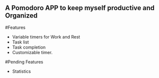 ## A Pomodoro APP to keep myself productive and Organized

#Features
  - Variable timers for Work and Rest
  - Task list
  - Task completion
  - Customizable timer.

#Pending Features
  - Statistics
